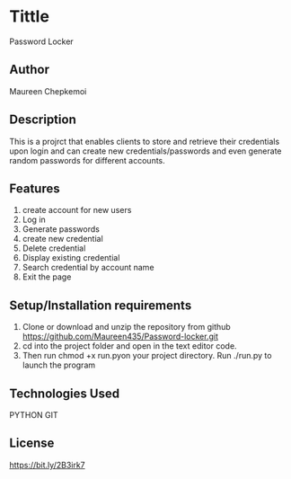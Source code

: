 # Tittle
Password Locker

## Author
Maureen Chepkemoi

## Description
This is a projrct that enables clients to store and retrieve their credentials upon login and can create new credentials/passwords and even generate random passwords for different accounts.

## Features
1. create account for new users
2. Log in
3. Generate passwords
4. create new credential
5. Delete credential
6. Display existing credential
7. Search credential by account name
8. Exit the page

## Setup/Installation requirements
1. Clone or download and unzip the repository from github https://github.com/Maureen435/Password-locker.git
2. cd into the project folder and open in the text editor code.
3. Then run chmod +x run.pyon your project directory.
Run ./run.py to launch the program

## Technologies Used
   PYTHON
   GIT

## License
https://bit.ly/2B3irk7

